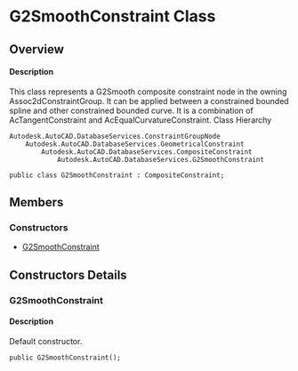 # G2SmoothConstraint Class

## Overview

#### Description
This class represents a G2Smooth composite constraint node in the owning Assoc2dConstraintGroup. 
It can be applied between a constrained bounded spline and other constrained bounded curve. It is a combination of AcTangentConstraint and AcEqualCurvatureConstraint.
Class Hierarchy
```text
Autodesk.AutoCAD.DatabaseServices.ConstraintGroupNode
    Autodesk.AutoCAD.DatabaseServices.GeometricalConstraint
        Autodesk.AutoCAD.DatabaseServices.CompositeConstraint
            Autodesk.AutoCAD.DatabaseServices.G2SmoothConstraint
```

```text
public class G2SmoothConstraint : CompositeConstraint;
```

## Members

### Constructors

- [G2SmoothConstraint](#g2smoothconstraint)


## Constructors Details

### G2SmoothConstraint

#### Description
Default constructor.
```text
public G2SmoothConstraint();
```
